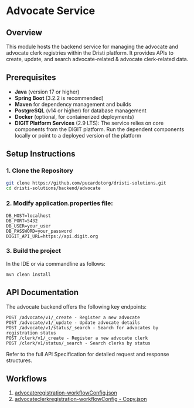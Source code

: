 # Advocate Service

## Overview
This module hosts the backend service for managing the advocate and advocate clerk registries within the Dristi platform. It provides APIs to create, update, and search advocate-related & advocate clerk-related data.

## Prerequisites
- **Java** (version 17 or higher)
- **Spring Boot** (3.2.2 is recommended) 
- **Maven** for dependency management and builds
- **PostgreSQL** (v14 or higher) for database management
- **Docker** (optional, for containerized deployments)
- **DIGIT Platform Services** (2.9 LTS): The service relies on core components from the DIGIT platform. Run the dependent components locally or point to a deployed version of the platform

## Setup Instructions

### 1. Clone the Repository
```bash
git clone https://github.com/pucardotorg/dristi-solutions.git
cd dristi-solutions/backend/advocate
```

### 2. Modify application.properties file:

```
DB_HOST=localhost
DB_PORT=5432
DB_USER=your_user
DB_PASSWORD=your_password
DIGIT_API_URL=https://api.digit.org
```
### 3. Build the project

In the IDE or via commandline as follows:

```mvn clean install```

## API Documentation
The advocate backend offers the following key endpoints:

```
POST /advocate/v1/_create - Register a new advocate
POST /advocate/v1/_update - Update advocate details
POST /advocate/v1/status/_search - Search for advocates by registration status
POST /clerk/v1/_create - Register a new advocate clerk
POST /clerk/v1/status/_search - Search clerks by status
```

Refer to the full API Specification for detailed request and response structures.

## Workflows

1. [advocateregistration-workflowConfig.json](../../docs/Advocate/worfkow/advocateregistration-workflowConfig.json)
2. [advocateclerkregistration-workflowConfig - Copy.json](..%2F..%2Fdocs%2FAdvocate%2Fworfkow%2Fadvocateclerkregistration-workflowConfig%20-%20Copy.json)
